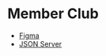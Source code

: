 # Member Club

- [Figma](https://www.figma.com/community/file/1380913092616830278)
- [JSON Server](https://github.com/typicode/json-server/tree/v0)
